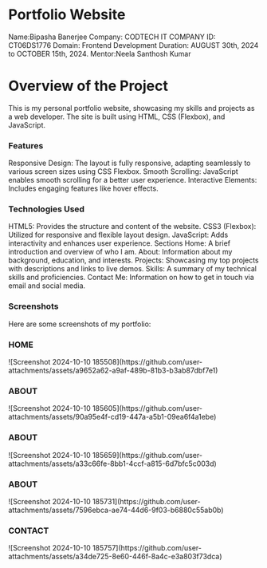 # Portfolio Website
Name:Bipasha Banerjee
Company: CODTECH IT COMPANY
ID: CT06DS1776
Domain: Frontend Development
Duration: AUGUST 30th, 2024 to OCTOBER 15th, 2024.
Mentor:Neela Santhosh Kumar

<h1>Overview of the Project</h1>
This is my personal portfolio website, showcasing my skills and projects as a web developer. The site is built using HTML, CSS (Flexbox), and JavaScript.

<h3>Features</h3>
Responsive Design: The layout is fully responsive, adapting seamlessly to various screen sizes using CSS Flexbox.
Smooth Scrolling: JavaScript enables smooth scrolling for a better user experience.
Interactive Elements: Includes engaging features like hover effects.

<h3>Technologies Used</h3>
HTML5: Provides the structure and content of the website.
CSS3 (Flexbox): Utilized for responsive and flexible layout design.
JavaScript: Adds interactivity and enhances user experience.
Sections
Home: A brief introduction and overview of who I am.
About: Information about my background, education, and interests.
Projects: Showcasing my top projects with descriptions and links to live demos.
Skills: A summary of my technical skills and proficiencies.
Contact Me: Information on how to get in touch via email and social media.

<h3>Screenshots</h3>
Here are some screenshots of my portfolio:

<h3>HOME</h3>
![Screenshot 2024-10-10 185508](https://github.com/user-attachments/assets/a9652a62-a9af-489b-81b3-b3ab87dbf7e1)

<h3>ABOUT</h3>
![Screenshot 2024-10-10 185605](https://github.com/user-attachments/assets/90a95e4f-cd19-447a-a5b1-09ea6f4a1ebe)

<h3>ABOUT</h3>
![Screenshot 2024-10-10 185659](https://github.com/user-attachments/assets/a33c66fe-8bb1-4ccf-a815-6d7bfc5c003d)

<h3>ABOUT</h3>
![Screenshot 2024-10-10 185731](https://github.com/user-attachments/assets/7596ebca-ae74-44d6-9f03-b6880c55ab0b)

<h3>CONTACT</h3> 
![Screenshot 2024-10-10 185757](https://github.com/user-attachments/assets/a34de725-8e60-446f-8a4c-e3a803f73dca)






